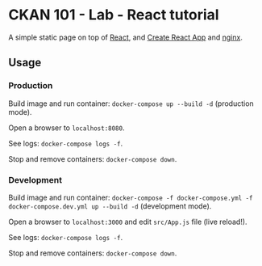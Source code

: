 # CKAN 101 - Lab - React tutorial

A simple static page on top of [React](https://reactjs.org/),
and [Create React App](https://create-react-app.dev/) and [nginx](https://www.nginx.com/).

## Usage

### Production

Build image and run container: `docker-compose up --build -d` (production mode).

Open a browser to `localhost:8080`.

See logs: `docker-compose logs -f`.

Stop and remove containers: `docker-compose down`.

### Development

Build image and run container: `docker-compose -f docker-compose.yml -f docker-compose.dev.yml up --build -d` (development mode).

Open a browser to `localhost:3000` and edit `src/App.js` file (live reload!).

See logs: `docker-compose logs -f`.

Stop and remove containers: `docker-compose down`.
